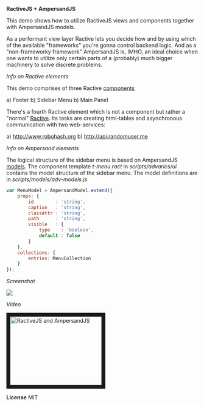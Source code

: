 **RactiveJS + AmpersandJS**

This demo shows how to utilize RactiveJS views and components together with AmpersandJS models.

As a performant view layer Ractive lets you decide how and by using which of the available "frameworks"
you're gonna control backend logic. And as a "non-frameworky framework" AmpersandJS is, IMHO, an ideal
choice when one wants to utilize only certain parts of a (probably) much bigger machinery to solve discrete problems.

*Info on Ractive elements*

This demo comprises of three Ractive <a href="https://github.com/ractivejs/component-spec" target="_blank">components</a>

a) Footer
b) Sidebar Menu
b) Main Panel

There's a fourth Ractive element which is not a component but rather a "normal" <a href="http://docs.ractivejs.org/latest/get-started" target="_blank">Ractive</a>.
Its tasks are creating html-tables and asynchronous communication with two web-services:

a) http://www.robohash.org
b) http://api.randomuser.me

*Info on Ampersand elements*

The logical structure of the sidebar menu is based on AmpersandJS <a href="https://github.com/AmpersandJS/ampersand-model" target="_blank">models</a>.
The component template *t-menu.ract* in *scripts/advarics/ui* contains the model structure of the sidebar menu.
The model definitions are in *scripts/models/adv-models.js*

```javascript
var MenuModel = AmpersandModel.extend({
    props: {
        id        : 'string',
        caption   : 'string',
        classAttr : 'string',
        path      : 'string',
        visible   : {
            type    : 'boolean',
            default : false
        }
    },
    collections: {
        entries: MenuCollection
    }
});
```
*Screenshot*

<img src="http://n71.imgup.net/mainpagea84b.png"/>

*Video*

<a href="http://www.youtube.com/watch?feature=player_embedded&v=B4eFRskseCM" target="_blank">
<img src="http://img.youtube.com/vi/B4eFRskseCM/0.jpg" alt="RactiveJS and AmpersandJS"
width="240" height="180" border="10" /></a>

**License**
MIT